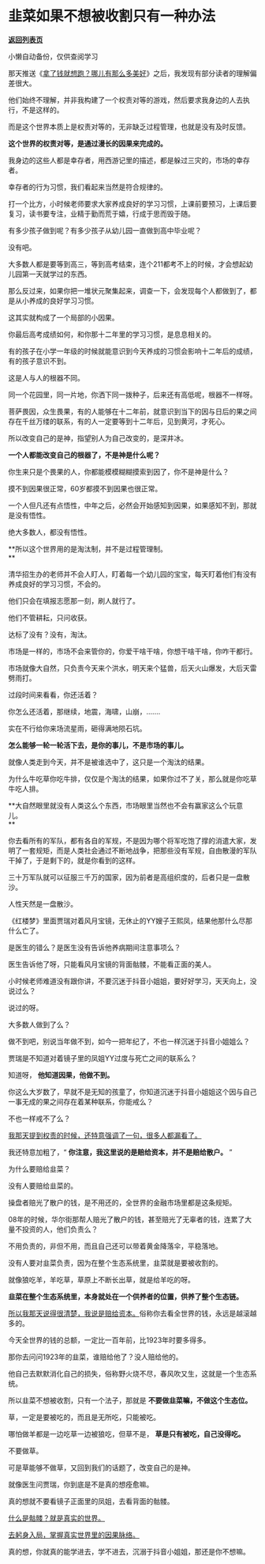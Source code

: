 # 韭菜如果不想被收割只有一种办法

[**返回列表页**](/gzh/记忆承载3)

小懒自动备份，仅供查阅学习

那天推送《[拿了钱就想跑？哪儿有那么多美好](http://mp.weixin.qq.com/s?__biz=MzU3NDc5Nzc0NQ==&mid=2247525945&idx=1&sn=d8174d838c821c2180dbe7e2d4492a9a&chksm=fd2ec4e7ca594df1282806ec364ab46ee34b9be5bd443a065c8675283a20b757a0ed65b45dda&scene=21#wechat_redirect)》之后，我发现有部分读者的理解偏差很大。  

他们始终不理解，并非我构建了一个权责对等的游戏，然后要求我身边的人去执行，不是这样的。  

而是这个世界本质上是权责对等的，无非缺乏过程管理，也就是没有及时反馈。

 **这个世界的权责对等，是通过漫长的因果来完成的。**  

我身边的这些人都是幸存者，用西游记里的描述，都是躲过三灾的，市场的幸存者。

幸存者的行为习惯，我们看起来当然是符合规律的。  

打一个比方，小时候老师要求大家养成良好的学习习惯，上课前要预习，上课后要复习，读书要专注，业精于勤而荒于嬉，行成于思而毁于随。

有多少孩子做到呢？有多少孩子从幼儿园一直做到高中毕业呢？

没有吧。

大多数人都是要等到高三，等到高考结束，连个211都考不上的时候，才会想起幼儿园第一天就学过的东西。  

那么反过来，如果你把一堆状元聚集起来，调查一下，会发现每个人都做到了，都是从小养成的良好学习习惯。  

这其实就构成了一个局部的小因果。  

你最后高考成绩如何，和你那十二年里的学习习惯，是息息相关的。

有的孩子在小学一年级的时候就能意识到今天养成的习惯会影响十二年后的成绩，有的孩子意识不到。  

这是人与人的根器不同。  

同一个花园里，同一片地，你洒下同一拨种子，后来还有高低呢，根器不一样呀。  

菩萨畏因，众生畏果，有的人能够在十二年前，就意识到当下的因与日后的果之间存在千丝万缕的联系，有的人一定要等到十二年后，见到黄河，才死心。

所以改变自己的是神，指望别人为自己改变的，是深井冰。  

 **一个人都能改变自己的根器了，不是神是什么呢？**  

你生来只是个畏果的人，你都能模模糊糊摸索到因了，你不是神是什么？  

摸不到因果很正常，60岁都摸不到因果也很正常。

一个人但凡还有点悟性，中年之后，必然会开始感知到因果，如果感知不到，那就是没有悟性。  

绝大多数人，都没有悟性。

 **所以这个世界用的是淘汰制，并不是过程管理制。  
**

清华招生办的老师并不会人盯人，盯着每一个幼儿园的宝宝，每天盯着他们有没有养成良好的学习习惯，不会的。  

他们只会在填报志愿那一刻，刷人就行了。  

他们不管耕耘，只问收获。

达标了没有？没有，淘汰。

市场是一样的，市场不会来管你的，你爱干啥干啥，你想干啥干啥，你咋干都行。  

市场就像大自然，只负责今天来个洪水，明天来个猛兽，后天火山爆发，大后天雷劈雨打。  

过段时间来看看，你还活着？  

你怎么还活着，那继续，地震，海啸，山崩，.......

实在不行给你来场流星雨，砸得满地陨石坑。  

 **怎么能够一轮一轮活下去，是你的事儿，不是市场的事儿。**  

就像人类走到今天，并不是被谁选中了，这只是一个淘汰的结果。  

为什么牛吃草你吃牛排，仅仅是个淘汰的结果，如果你过不了关，那么就是你吃草牛吃人排。  

 **大自然眼里就没有人类这么个东西，市场眼里当然也不会有赢家这么个玩意儿。  
**

你去看所有的军队，都有各自的军规，不是因为哪个将军吃饱了撑的消遣大家，发明了一套规矩，而是人类社会通过不断地战争，把那些没有军规，自由散漫的军队干掉了，于是剩下的，就是你看到的这样。  

三十万军队就可以征服三千万的国家，因为前者是高组织度的，后者只是一盘散沙。  

人性天然是一盘散沙。  

《红楼梦》里面贾瑞对着风月宝镜，无休止的YY嫂子王熙凤，结果他那什么尽那什么亡了。  

是医生的错么？是医生没有告诉他养病期间注意事项么？  

医生告诉他了呀，只能看风月宝镜的背面骷髅，不能看正面的美人。

小时候老师难道没有跟你讲，不要沉迷于抖音小姐姐，要好好学习，天天向上，没说过么？  

说过的呀。

大多数人做到了么？  

做不到吧，别说当年做不到，如今一把年纪了，不也一样沉迷于抖音小姐姐么？

贾瑞是不知道对着镜子里的凤姐YY过度与死亡之间的联系么？

知道呀， **他知道因果，他做不到。**

你这么大岁数了，早就不是无知的孩童了，你知道沉迷于抖音小姐姐这个因与自己一事无成的果之间存在着某种联系，你能戒么？

不也一样戒不了么？

[我那天提到权责的时候，还特意强调了一句，很多人都漏看了。](http://mp.weixin.qq.com/s?__biz=MzU0MjYwNDU2Mw==&mid=2247512448&idx=2&sn=c30fd59abf8798347c9532cbc3d7e252&chksm=fb1addfccc6d54eaa9748611906b60b9837d57460ac114ea35a7d695348d7cf15e51d26f50be&scene=21#wechat_redirect)

我还特意加粗了，“ **你注意，我这里说的是赔给资本，并不是赔给散户。** ”

为什么要赔给韭菜？

没有人要赔给韭菜的。

操盘者赔光了散户的钱，是不用还的，全世界的金融市场里都是这条规矩。  

08年的时候，华尔街那帮人赔光了散户的钱，甚至赔光了无辜者的钱，连累了大量不投资的人，他们负责么？

不用负责的，非但不用，而且自己还可以带着黄金降落伞，平稳落地。

没有人要对韭菜负责，因为在整个生态系统里，韭菜就是要被收割的。

就像狼吃羊，羊吃草，草原上不断长出草，就是给羊吃的呀。

 **韭菜在整个生态系统里，本身就处在一个供养者的位置，供养了整个生态链。**  

[
所以我那天说得很清楚，我说是赔给资本。](http://mp.weixin.qq.com/s?__biz=MzU0MjYwNDU2Mw==&mid=2247512448&idx=2&sn=c30fd59abf8798347c9532cbc3d7e252&chksm=fb1addfccc6d54eaa9748611906b60b9837d57460ac114ea35a7d695348d7cf15e51d26f50be&scene=21#wechat_redirect)俗称你去看全世界的钱，永远是越滚越多的。  

今天全世界的钱的总额，一定比一百年前，比1923年时要多得多。  

那你去问问1923年的韭菜，谁赔给他了？没人赔给他的。  

他自己去默默消化自己的损失，俗称野火烧不尽，春风吹又生，这就是一个生态系统。

所以韭菜不想被收割，只有一个法子，那就是 **不要做韭菜嘛，不做这个生态位。**  

草，一定是要被吃的，而且是无所吃，只能被吃。

哪怕做羊都是一边吃草一边被狼吃，但草不是， **草是只有被吃，自己没得吃。**

不要做草。  

可是草能够不做草，又回到我们的话题了，改变自己的是神。  

就像医生问贾瑞，你到底是不是真的想痊愈嘛。

真的想就不要看镜子正面里的凤姐，去看背面的骷髅。

[什么是骷髅？就是真实的世界。](http://mp.weixin.qq.com/s?__biz=MzkwMzQ1MzczOQ==&mid=2247484023&idx=1&sn=2f24feed70281f2b08632e42510f0f1c&chksm=c0974f33f7e0c625937c06ec48d33351cecc3626b79ceff1d129c65e4b279d8a57ee4ff8fe15&scene=21#wechat_redirect)

[去躬身入局，掌握真实世界里的因果脉络。](http://mp.weixin.qq.com/s?__biz=MzkwMzQ1MzczOQ==&mid=2247484023&idx=1&sn=2f24feed70281f2b08632e42510f0f1c&chksm=c0974f33f7e0c625937c06ec48d33351cecc3626b79ceff1d129c65e4b279d8a57ee4ff8fe15&scene=21#wechat_redirect)  

真的想，你就真的能学进去，学不进去，沉溺于抖音小姐姐，那还是你不想嘛。

